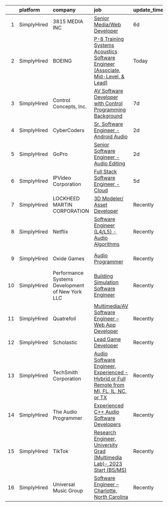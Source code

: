 

|    | platform    | company                                         | job                                                                                                                                                                                                 | update_time   | location                 |
|---:|:------------|:------------------------------------------------|:----------------------------------------------------------------------------------------------------------------------------------------------------------------------------------------------------|:--------------|:-------------------------|
|  1 | SimplyHired | 3815 MEDIA INC                                  | [Senior Media/Web Developer](https://www.simplyhired.com/job/Mh22GVFTwGjHxCz18Dwn4F2npuSe-l47kDt-JOKM9xgN1olkabrpUg?q=sound+developer)                                                              | 6d            | Peachtree Corners, GA    |
|  2 | SimplyHired | BOEING                                          | [P-8 Training Systems Acoustics Software Engineer (Associate, Mid-Level, & Lead)](https://www.simplyhired.com/job/Xbci-Gfz_lLumMhs3ZGucJt-fazSvveRmgboaQAA2R8-GnryI6HPvQ?q=sound+developer)         | Today         | Hazelwood, MO            |
|  3 | SimplyHired | Control Concepts, Inc.                          | [AV Software Developer with Control Programming Background](https://www.simplyhired.com/job/v5zopiYjwlI9aS0fZUyJ4zaKFwOllIWHESo2vieHed-UYRz7VDCMdA?q=sound+developer)                               | 7d            | Fairfield, NJ            |
|  4 | SimplyHired | CyberCoders                                     | [Sr. Software Engineer - Android Audio](https://www.simplyhired.com/job/DjCKnFFeH6n0olblrE5XpVTG36wUOFPkB1B0tpbyjIC9O73YIcaIiQ?q=sound+developer)                                                   | 2d            | Encinitas, CA            |
|  5 | SimplyHired | GoPro                                           | [Senior Software Engineer - Audio Editing](https://www.simplyhired.com/job/HFyr0zIVOwiowDnjdzit-QfwrSCAVkCStxv5Vo4MuddUlvfhTf7OPg?q=sound+developer)                                                | 2d            | San Mateo, CA            |
|  6 | SimplyHired | IPVideo Corporation                             | [Full Stack Software Engineer - Cloud](https://www.simplyhired.com/job/ZKTwaBWhhKk1v1B5wnKVDbBU2LUU2odI7tA_JN2GV54O3To8OOZD6Q?q=sound+developer)                                                    | 5d            | Remote                   |
|  7 | SimplyHired | LOCKHEED MARTIN CORPORATION                     | [3D Modeler/ Asset Developer](https://www.simplyhired.com/job/ytznfHbT7W4AJzaUZlN3Lkqq69PW2U0nu2mqUowTqAYKW9CC1Pzlcw?q=sound+developer)                                                             | Recently      | Orlando, FL              |
|  8 | SimplyHired | Netflix                                         | [Software Engineer (L4/L5) - Audio Algorithms](https://www.simplyhired.com/job/rQ3QrTRA3SCr9ApLb3Q65y8V5TINkpfIau2OiNkAhlhKLgP07cGdDw?q=sound+developer)                                            | Recently      | Remote                   |
|  9 | SimplyHired | Oxide Games                                     | [Audio Programmer](https://www.simplyhired.com/job/jAAuOiULaLEgrtW1-DurGDlLR3KPZ4-uLiI9Wi_YG9gDSycSSLrqUQ?q=sound+developer)                                                                        | Recently      | Lutherville-Timonium, MD |
| 10 | SimplyHired | Performance Systems Development of New York LLC | [Building Simulation Software Engineer](https://www.simplyhired.com/job/K8x2mNPIfqkutXDARQoxOgZoScyAU9TixwJ1M2DxlbxyETDTzwOZyg?q=sound+developer)                                                   | Recently      | Ithaca, NY               |
| 11 | SimplyHired | Quatrefoil                                      | [Multimedia/AV Software Engineer – Web App Developer](https://www.simplyhired.com/job/kmffIjRbPeD74AbRDggJ9fz06TNY3wzOBVpiWXKy8jmO6XntRvdKow?q=sound+developer)                                     | Recently      | Laurel, MD               |
| 12 | SimplyHired | Scholastic                                      | [Lead Game Developer](https://www.simplyhired.com/job/DTz35nzJgDgVh070S-dwrObT5Rl9sNQdLka6ZUBayi3X1bodL5Wyaw?q=sound+developer)                                                                     | Recently      | New York, NY             |
| 13 | SimplyHired | TechSmith Corporation                           | [Audio Software Engineer, Experienced - Hybrid or Full Remote from MI, FL, IL, NC, or TX](https://www.simplyhired.com/job/8Ri1bqcZce2bH5Fmfv2FSUlejcX6u0ta2zJ4WcsU7MCmt_AXDCG5Tg?q=sound+developer) | Recently      | Remote, MI               |
| 14 | SimplyHired | The Audio Programmer                            | [Experienced C++ Audio Software Developers](https://www.simplyhired.com/job/3jPd5i9nZtrdjWNGqZOkX_3DCgsnpJEGrhEl8rtvmNMz1mHSN1n3KQ?q=sound+developer)                                               | Recently      | Remote                   |
| 15 | SimplyHired | TikTok                                          | [Research Engineer, University Grad (Multimedia Lab)- 2023 Start (BS/MS)](https://www.simplyhired.com/job/l7bytWhhsxU4fGVYNtfnhU6x7jC4Yb87vWkeP-xfvppOOcreThMwOg?q=sound+developer)                 | Recently      | Seattle, WA +1 location  |
| 16 | SimplyHired | Universal Music Group                           | [Software Engineer – Charlotte, North Carolina](https://www.simplyhired.com/job/H1HT2TSX5tSWMchenYTDeF0OlRLUb4TZoVnotPm8v4v82RTFLk7NxQ?q=sound+developer)                                           | Recently      | Charlotte, NC            |
